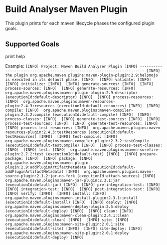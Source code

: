 Build Analyser Maven Plugin
===========================

This plugin prints for each maven lifecycle phases the configured plugin goals.

Supported Goals
---------------------------
print
help

Example:
`
[INFO] Project: Maven Build Analyser Plugin
[INFO] ------------------------------------------------------------------------
[INFO] the plugin org.apache.maven.plugins:maven-plugin-plugin:2.9:helpmojo is executed in its default phase.
[INFO] 
[INFO] validate:
[INFO] 
[INFO] initialize:
[INFO] 
[INFO] generate-sources:
[INFO] 
[INFO] process-sources:
[INFO] 
[INFO] generate-resources:
[INFO] 	org.apache.maven.plugins:maven-plugin-plugin:2.9:descriptor (executionId:default-descriptor)
[INFO] 
[INFO] process-resources:
[INFO] 	org.apache.maven.plugins:maven-resources-plugin:2.4.3:resources (executionId:default-resources)
[INFO] 
[INFO] compile:
[INFO] 	org.apache.maven.plugins:maven-compiler-plugin:2.3.2:compile (executionId:default-compile)
[INFO] 
[INFO] process-classes:
[INFO] 
[INFO] generate-test-sources:
[INFO] 
[INFO] process-test-sources:
[INFO] 
[INFO] generate-test-resources:
[INFO] 
[INFO] process-test-resources:
[INFO] 	org.apache.maven.plugins:maven-resources-plugin:2.4.3:testResources (executionId:default-testResources)
[INFO] 
[INFO] test-compile:
[INFO] 	org.apache.maven.plugins:maven-compiler-plugin:2.3.2:testCompile (executionId:default-testCompile)
[INFO] 
[INFO] process-test-classes:
[INFO] 
[INFO] test:
[INFO] 	org.apache.maven.plugins:maven-surefire-plugin:2.7.2:test (executionId:default-test)
[INFO] 
[INFO] prepare-package:
[INFO] 
[INFO] package:
[INFO] 	org.apache.maven.plugins:maven-plugin-plugin:2.9:addPluginArtifactMetadata (executionId:default-addPluginArtifactMetadata)
[INFO] 	org.apache.maven.plugins:maven-source-plugin:2.1.2:jar-no-fork (executionId:attach-sources)
[INFO] 	org.apache.maven.plugins:maven-jar-plugin:2.3.1:jar (executionId:default-jar)
[INFO] 
[INFO] pre-integration-test:
[INFO] 
[INFO] integration-test:
[INFO] 
[INFO] post-integration-test:
[INFO] 
[INFO] verify:
[INFO] 
[INFO] install:
[INFO] 	org.apache.maven.plugins:maven-install-plugin:2.3.1:install (executionId:default-install)
[INFO] 
[INFO] deploy:
[INFO] 	org.apache.maven.plugins:maven-deploy-plugin:2.5:deploy (executionId:default-deploy)
[INFO] 
[INFO] clean:
[INFO] 	org.apache.maven.plugins:maven-clean-plugin:2.4.1:clean (executionId:default-clean)
[INFO] 
[INFO] site:
[INFO] 	org.apache.maven.plugins:maven-site-plugin:2.0.1:site (executionId:default-site)
[INFO] 
[INFO] site-deploy:
[INFO] 	org.apache.maven.plugins:maven-site-plugin:2.0.1:deploy (executionId:default-deploy)
[INFO] 
`
